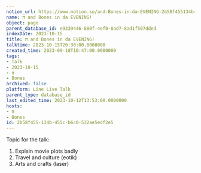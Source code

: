 ```yaml
---
notion_url: https://www.notion.so/and-Bones-in-da-EVENING-2b58f455134b455cb6c0532ae5edf2e5
name: π and Bones in da EVENING!
object: page
parent_database_id: e9339446-880f-4ef0-8ad7-8ad1f507dded
indexDate: 2023-10-15
title: π and Bones in da EVENING!
talktime: 2023-10-15T20:30:00.0000000
created_time: 2023-09-18T10:47:00.0000000
tags:
- Talk
- 2023-10-15
- π
- Bones
archived: false
platform: Line Live Talk
parent_type: database_id
last_edited_time: 2023-10-12T13:53:00.0000000
hosts:
- π
- Bones
id: 2b58f455-134b-455c-b6c0-532ae5edf2e5
---
```


Topic for the talk:
1. Explain movie plots  badly 
2. Travel and culture (eotik)
3. Arts and crafts (laser)

























